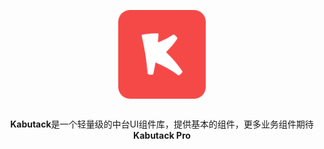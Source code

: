 <img src="../img/logo.png" style="margin: 0 auto; display: block; width: 140px; padding: 30px;">

<div style="text-align: center;">
<b>Kabutack</b>是一个轻量级的中台UI组件库，提供基本的组件，更多业务组件期待 <b>Kabutack Pro</b>
</div>
